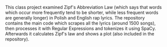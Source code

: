 This class project examined Zipf's Abbreviation Law (which says that words which occur more frequently tend to be shorter, while less frequent words are generally longer) in Polish and English rap lyrics. The repository contains the main code which scrapes all the lyrics (around 1500 songs), then processes it with Regular Expressions and tokenizes it using SpaCy. Afterwards it calculates Zipf's law and shows a plot (also included in the repository).
